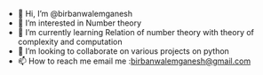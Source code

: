 - 👋 Hi, I’m @birbanwalemganesh
- 👀 I’m interested in Number theory
- 🌱 I’m currently learning Relation of number theory with theory of complexity and computation
- 💞️ I’m looking to collaborate on various projects on python
- 📫 How to reach me email me :birbanwalemganesh@gmail.com

<!---
birbanwalemganesh/birbanwalemganesh is a ✨ special ✨ repository because its `README.md` (this file) appears on your GitHub profile.
You can click the Preview link to take a look at your changes.
--->
